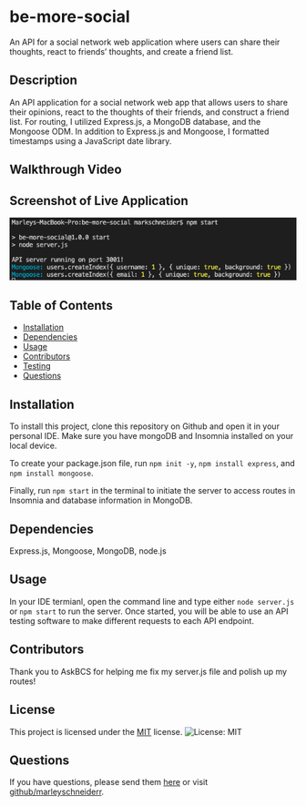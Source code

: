 # be-more-social
An API for a social network web application where users can share their thoughts, react to friends’ thoughts, and create a friend list.

## Description
An API application for a social network web app that allows users to share their opinions, react to the thoughts of their friends, and construct a friend list. For routing, I utilized Express.js, a MongoDB database, and the Mongoose ODM. In addition to Express.js and Mongoose, I formatted timestamps using a JavaScript date library.

## Walkthrough Video 


## Screenshot of Live Application
![alt-text](./images/npm-start.png)

## Table of Contents
* [Installation](#installation)
* [Dependencies](#dependencies)
* [Usage](#usage)
* [Contributors](#contributors)
* [Testing](#testing)
* [Questions](#questions)

## Installation
To install this project, clone this repository on Github and open it in your personal IDE. Make sure you have mongoDB and Insomnia installed on your local device. 

To create your package.json file, run `npm init -y`, `npm install express`, and `npm install mongoose`.

Finally, run `npm start` in the terminal to initiate the server to access routes in Insomnia and database information in MongoDB.

## Dependencies 
Express.js, Mongoose, MongoDB, node.js

## Usage
In your IDE termianl, open the command line and type either `node server.js` or `npm start` to run the server. Once started, you will be able to use an API testing software to make different requests to each API endpoint.

## Contributors 
Thank you to AskBCS for helping me fix my server.js file and polish up my routes!

## License

This project is licensed under the [MIT](https://opensource.org/license/mit/) license. ![License: MIT](https://img.shields.io/badge/License-MIT-green.svg)

## Questions
If you have questions, please send them [here](mailto:marleysue@gmail.com?subject=[GitHub]%20Dev%20Connect) or visit [github/marleyschneiderr](https://github.com/marleyschneiderr).
